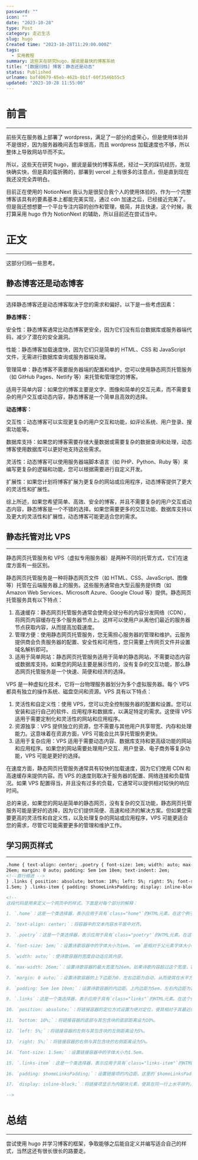 ```yaml
---
password: ""
icon: ""
date: "2023-10-28"
type: Post
category: 走近生活
slug: hugo
Created time: "2023-10-28T11:29:00.000Z"
tags:
  - 实用教程
summary: 这些天在研究hugo，据说是最快的博客系统
title: "[数据归档] 博客：静态还是动态"
status: Published
urlname: baf40679-65eb-462b-8b1f-60f3546b55c5
updated: "2023-10-28 11:55:00"
---
```


# 前言

---

前些天在服务器上部署了 wordpress，满足了一部分的虚荣心，但是使用体验并不是很好，因为服务器晚间丢包率很高，而且 wordpress 加载速度也不够，所以整体上导致网站华而不实。

所以，这些天在研究 hugo，据说是最快的博客系统，经过一天的踩坑经历，发现快确实快，但是真的蛮折腾的，部署到 vercel 上有很多的注意点，但是直到现在我还没完全弄明白。

目前正在使用的 NotionNext 我认为是很契合我个人的使用体验的，作为一个完整博客该具有的要素基本上都能完美实现，通过 cdn 加速之后，已经接近完美了。但是我还想想要一个平台专注内容的创作和管理，极简，并且快速，这个时候，我打算采用 hugo 作为 NotionNext 的辅助，所以目前还在尝试当中。

# 正文

---

这部分归档一些思考。

## 静态博客还是动态博客

---

选择静态博客还是动态博客取决于您的需求和偏好。以下是一些考虑因素：

**静态博客：**

安全性：静态博客通常比动态博客更安全，因为它们没有后台数据库或服务器端代码，减少了潜在的安全漏洞。

性能：静态博客加载速度快，因为它们只是简单的 HTML、CSS 和 JavaScript 文件，无需进行数据库查询或服务器端处理。

管理简单：静态博客不需要服务器端的配置和维护，您可以使用静态网页托管服务（如 GitHub Pages、Netlify 等）来托管和管理您的博客。

适用于简单内容：如果您的博客主要是文字、图像和简单的交互元素，而不需要复杂的用户交互或动态内容，静态博客是一个简单且高效的选择。

**动态博客：**

交互性：动态博客可以实现更复杂的用户交互和功能，如评论系统、用户登录、搜索功能等。

数据库支持：如果您的博客需要存储大量数据或需要复杂的数据查询和处理，动态博客使用数据库可以更好地支持这些需求。

灵活性：动态博客可以使用服务器端脚本语言（如 PHP、Python、Ruby 等）来编写更复杂的逻辑和功能，您可以根据需要进行自定义开发。

扩展性：如果您计划将博客扩展为更复杂的网站或应用程序，动态博客提供了更大的灵活性和扩展性。

综上所述，如果您希望简单、高效、安全的博客，并且不需要复杂的用户交互或动态内容，静态博客是一个不错的选择。如果您需要更多的交互功能、数据库支持以及更大的灵活性和扩展性，动态博客可能更适合您的需求。

## 静态托管对比 VPS

---

静态网页托管服务和 VPS（虚拟专用服务器）是两种不同的托管方式，它们在速度方面有一些区别。

静态网页托管服务是一种将静态网页文件（如 HTML、CSS、JavaScript、图像等）托管在云端服务器上的服务。这些服务通常由大型云服务提供商（如 Amazon Web Services、Microsoft Azure、Google Cloud 等）提供。静态网页托管服务具有以下特点：

1. 高速缓存：静态网页托管服务通常会使用全球分布的内容分发网络（CDN），将网页内容缓存在多个服务器节点上。这样可以使用户从离他们最近的服务器节点获取内容，从而提高加载速度。
2. 管理方便：使用静态网页托管服务，您无需担心服务器的管理和维护。云服务提供商会负责服务器的配置、安全性和可用性，您只需要上传网页文件并设置域名解析即可。
3. 适用于简单网站：静态网页托管服务适用于简单的静态网站，不需要动态内容或数据库支持。如果您的网站主要是展示性的，没有复杂的交互功能，那么静态网页托管服务是一个快速、简便和经济的选择。

VPS 是一种虚拟化技术，它将一台物理服务器划分为多个虚拟服务器。每个 VPS 都具有独立的操作系统、磁盘空间和资源。VPS 具有以下特点：

1. 灵活性和自定义性：使用 VPS，您可以完全控制服务器的配置和设置。您可以安装和运行自己的软件、应用程序和数据库，以满足特定的需求。这使得 VPS 适用于需要定制化和灵活性的网站和应用程序。
2. 资源独享：VPS 提供独立的资源，您不需要与其他用户共享带宽、内存和处理能力。这意味着在资源方面，VPS 可能会比共享托管服务更快。
3. 适用于复杂应用：VPS 适用于需要动态内容、数据库支持和更高级功能的网站和应用程序。如果您的网站需要处理用户交互、用户登录、电子商务等复杂功能，VPS 可能是更好的选择。

在速度方面，静态网页托管服务通常具有较快的加载速度，因为它们使用 CDN 和高速缓存来提供内容。而 VPS 的速度则取决于服务器的配置、网络连接和负载情况。如果 VPS 配置得当，并且没有过多的负载，它通常可以提供相对较快的响应时间。

总的来说，如果您的网站是简单的静态网页，没有复杂的交互功能，静态网页托管服务可能是更好的选择，因为它们提供简便、高速和经济的解决方案。但如果您需要更高的灵活性和自定义性，以及处理复杂的网站或应用程序，VPS 可能更适合您的需求，尽管它可能需要更多的管理和维护工作。

## 学习网页样式

---

```html
.home { text-align: center; .poetry { font-size: 1em; width: auto; max-width:
26em; margin: 0 auto; padding: 5em 1em 10em; text-indent: 2em;
<!--首行缩进 -->
} .links { position: absolute; bottom: 10%; left: 5%; right: 5%; font-size:
1.5em; } .links-item { padding: $homeLinksPadding; display: inline-block;

<!--
这段代码是用来定义一个网页中的样式。下面是对每个部分的解释：

1. `.home`：这是一个类选择器，表示应用于具有`class="home"`的HTML元素。在这个例子中，它是一个包含首页内容的容器。

2. `text-align: center;`：将容器中的文本内容水平居中对齐。

3. `.poetry`：这是一个类选择器，表示应用于具有`class="poetry"`的HTML元素。在这个例子中，它是一个包含诗歌内容的容器。

4. `font-size: 1em;`：设置诗歌容器中的字体大小为1em。`em`是相对于父元素字体大小的单位。

5. `width: auto;`：使诗歌容器的宽度自动适应其内容。

6. `max-width: 26em;`：设置诗歌容器的最大宽度为26em。如果诗歌内容超过这个宽度，容器将自动调整大小以适应。

7. `margin: 0 auto;`：设置诗歌容器的上下边距为0，左右边距为自动，从而使其在水平方向上居中对齐。

8. `padding: 5em 1em 10em;`：设置诗歌容器的内边距。上内边距为5em，左右内边距为1em，下内边距为10em。

9. `.links`：这是一个类选择器，表示应用于具有`class="links"`的HTML元素。在这个例子中，它是一个包含链接的容器。

10. `position: absolute;`：将链接容器的定位方式设置为绝对定位，使其相对于其最近的已定位祖先元素定位。

11. `bottom: 10%;`：将链接容器的底部与其包含块的底部距离设为10%。

12. `left: 5%;`：将链接容器的左侧与其包含块的左侧距离设为5%。

13. `right: 5%;`：将链接容器的右侧与其包含块的右侧距离设为5%。

14. `font-size: 1.5em;`：设置链接容器中的字体大小为1.5em。

15. `.links-item`：这是一个类选择器，表示应用于具有`class="links-item"`的HTML元素。在这个例子中，它是链接容器中的每个链接项。

16. `padding: $homeLinksPadding;`：设置链接项的内边距。这里的`$homeLinksPadding`是一个变量，可能在代码中的其他地方定义了其具体值。

17. `display: inline-block;`：将链接项显示为内联块元素，使其在同一行上水平排列，并允许设置宽度和高度。

-->
```

# 总结

---

尝试使用 hugo 并学习博客的框架，争取能够之后能自定义并编写适合自己的样式，当然这还有很长很长的路要走。
